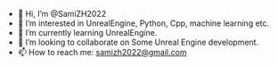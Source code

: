 - 👋 Hi, I’m @SamiZH2022
- 👀 I’m interested in UnrealEngine, Python, Cpp, machine learning etc.
- 🌱 I’m currently learning UnrealEngine.
- 💞️ I’m looking to collaborate on Some Unreal Engine development.
- 📫 How to reach me: samizh2022@gmail.com

<!---
SamiZH2022/SamiZH2022 is a ✨ special ✨ repository because its `README.md` (this file) appears on your GitHub profile.
You can click the Preview link to take a look at your changes.
--->
